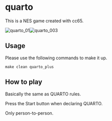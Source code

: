 # quarto
This is a NES game created with cc65.

![quarto_01](https://user-images.githubusercontent.com/18201911/133384111-efef8792-9044-4b02-8b93-5742c6184955.png)![quarto_003](https://user-images.githubusercontent.com/18201911/133626751-c602f390-4449-4799-a1e5-4e0ab319a9e9.png)

## Usage
Please use the following commands to make it up.
```
make clean quarto_plus
```


## How to play

Basically the same as QUARTO rules.

Press the Start button when declaring QUARTO.

Only person-to-person.
